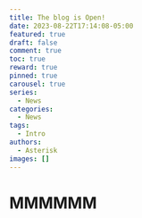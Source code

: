 ```yaml
---
title: The blog is Open!
date: 2023-08-22T17:14:08-05:00
featured: true
draft: false
comment: true
toc: true
reward: true
pinned: true
carousel: true
series:
  - News
categories:
  - News
tags: 
  - Intro
authors:
  - Asterisk
images: []
---
```



# MMMMMM
